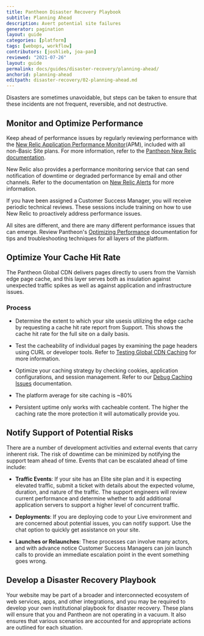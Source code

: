 ```yaml
---
title: Pantheon Disaster Recovery Playbook
subtitle: Planning Ahead
description: Avert potential site failures
generator: pagination
layout: guide
categories: [platform]
tags: [webops, workflow]
contributors: [joshlieb, joa-pan]
reviewed: "2021-07-26"
layout: guide
permalink: docs/guides/disaster-recovery/planning-ahead/
anchorid: planning-ahead
editpath: disaster-recovery/02-planning-ahead.md
---
```



Disasters are sometimes unavoidable, but steps can be taken to ensure that these incidents are not frequent, reversible, and not destructive.

## Monitor and Optimize Performance
Keep ahead of performance issues by regularly reviewing performance with the [New Relic Application Performance Monitor](https://pantheon.io/docs/new-relic)(APM), included with all non-Basic Site plans. For more information, refer to the [Pantheon New Relic documentation](https://pantheon.io/docs/new-relic).

New Relic also provides a performance monitoring service that can send notification of downtime or degraded performance by email and other channels. Refer to the documentation on [New Relic Alerts](https://docs.newrelic.com/docs/alerts/new-relic-alerts/getting-started/introduction-new-relic-alerts) for more information.

If you have been assigned a Customer Success Manager, you will receive periodic technical reviews. These sessions include training on how to use New Relic to proactively address performance issues.

All sites are different, and there are many different performance issues that can emerge. Review Pantheon's [Optimizing Performance](https://pantheon.io/docs/performance) documentation for tips and troubleshooting techniques for all layers of the platform. 


## Optimize Your Cache Hit Rate
The Pantheon Global CDN delivers pages directly to users from the Varnish edge page cache, and this layer serves both as insulation against unexpected traffic spikes as well as against application and infrastructure issues. 

### Process

*  Determine the extent to which your site usesis utilizing the edge cache by requesting a cache hit rate report from Support. This shows the cache hit rate for the full site on a daily basis.

* Test the cacheability of individual pages by examining the page headers using CURL or developer tools. Refer to [Testing Global CDN Caching](https://pantheon.io/docs/test-global-cdn-caching) for more information. 

* Optimize your caching strategy by checking cookies, application configurations, and session management. Refer to our [Debug Caching Issues](https://pantheon.io/docs/debug-cache) documentation.

* The platform average for site caching is ~80%

* Persistent uptime only works with cacheable content. The higher the caching rate the more protection it will automatically provide you.



## Notify Support of Potential Risks
There are a number of development activities and external events that carry inherent risk. The risk of downtime can be minimized by notifying the support team ahead of time. Events that can be escalated ahead of time include:

* **Traffic Events**: If your site has an Elite site plan and it is expecting elevated traffic, submit a ticket with details about the expected volume, duration, and nature of the traffic. The support engineers will review current performance and determine whether to add additional application servers to support a higher level of concurrent traffic.

* **Deployments**: If you are deploying code to your Live environment and are concerned about potential issues, you can notify support. Use the chat option to quickly get assistance on your site.

* **Launches or Relaunches**: These processes can involve many actors, and with advance notice Customer Success Managers can join launch calls to provide an immediate escalation point in the event something goes wrong. 


## Develop a Disaster Recovery Playbook

Your website may be part of a broader and interconnected ecosystem of web services, apps, and other integrations, and you may be required to develop your own institutional playbook for disaster recovery. These plans will ensure that you and Pantheon are not operating in a vacuum. It also ensures that various scenarios are accounted for and appropriate actions are outlined for each situation.  

